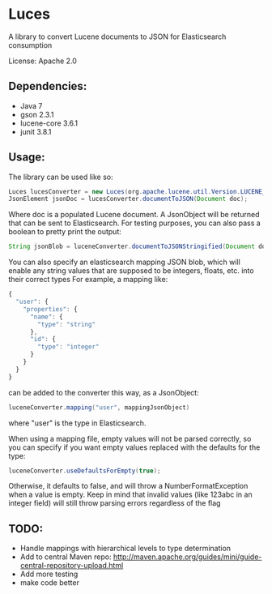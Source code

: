 Luces
============

A library to convert Lucene documents to JSON for Elasticsearch consumption

License: Apache 2.0

Dependencies:
------------
* Java 7
* gson 2.3.1
* lucene-core 3.6.1
* junit 3.8.1

Usage:
------------
The library can be used like so:

```java
Luces lucesConverter = new Luces(org.apache.lucene.util.Version.LUCENE_36)
JsonElement jsonDoc = lucesConverter.documentToJSON(Document doc);
```
Where doc is a populated Lucene document. A JsonObject will be returned that can be sent to Elasticsearch.
For testing purposes, you can also pass a boolean to pretty print the output:

```java
String jsonBlob = luceneConverter.documentToJSONStringified(Document doc, true);
```

You can also specify an elasticsearch mapping JSON blob, which will enable any string values that are supposed to be integers, floats, etc. into their correct types
For example, a mapping like:
```javascript
{
  "user": {
    "properties": {
      "name": {
        "type": "string"
      },
      "id": {
        "type": "integer"
      }
    }
  }
}
```
can be added to the converter this way, as a JsonObject:

```java
luceneConverter.mapping("user", mappingJsonObject)
```
where "user" is the type in Elasticsearch.

When using a mapping file, empty values will not be parsed correctly, so you can specify if you want empty values replaced with the defaults for the type:
```java
luceneConverter.useDefaultsForEmpty(true);
```

Otherwise, it defaults to false, and will throw a NumberFormatException when a value is empty. Keep in mind that invalid values (like 123abc in an integer field) will still throw parsing errors regardless of the flag

TODO:
------------
* Handle mappings with hierarchical levels to type determination
* Add to central Maven repo: http://maven.apache.org/guides/mini/guide-central-repository-upload.html
* Add more testing
* make code better
